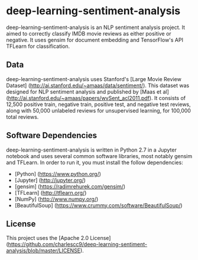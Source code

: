 # deep-learning-sentiment-analysis

deep-learning-sentiment-analysis is an NLP sentiment analysis project. It aimed to correctly classify IMDB movie reviews as either positive or negative. It uses gensim for document embedding and TensorFlow's API TFLearn for classification. 

## Data
deep-learning-sentiment-analysis uses Stanford's [Large Movie Review Dataset] (http://ai.stanford.edu/~amaas/data/sentiment/). This dataset was designed for NLP sentiment analysis and published by [Maas et al] (http://ai.stanford.edu/~amaas/papers/wvSent_acl2011.pdf). It consists of 12,500 positive train, negative train, positive test, and negative test reviews, along with 50,000 unlabeled reviews for unsupervised learning, for 100,000 total reviews.

## Software Dependencies
deep-learning-sentiment-analysis is written in Python 2.7 in a Jupyter notebook and uses several common software libraries, most notably gensim and TFLearn. In order to run it, you  must install the follow dependencies:
* [Python] (https://www.python.org/)
* [Jupyter] (http://jupyter.org/)
* [gensim] (https://radimrehurek.com/gensim/)
* [TFLearn] (http://tflearn.org/)
* [NumPy] (http://www.numpy.org/)
* [BeautifulSoup] (https://www.crummy.com/software/BeautifulSoup/)

## License
This project uses the [Apache 2.0 License] (https://github.com/charlescc9/deep-learning-sentiment-analysis/blob/master/LICENSE).

